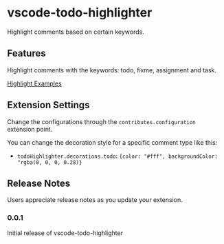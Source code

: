 # vscode-todo-highlighter

Highlight comments based on certain keywords.

## Features

Highlight comments with the keywords: todo, fixme, assignment and task. 


[Highlight Examples](./example.png "Highlight Examples")

## Extension Settings

Change the configurations through the  `contributes.configuration` extension point.

You can change the decoration style for a specific comment type like this: 

* `todoHighlighter.decorations.todo`: `{color: "#fff", backgroundColor: "rgba(0, 0, 0, 0.28)}`


## Release Notes

Users appreciate release notes as you update your extension.

### 0.0.1

Initial release of vscode-todo-highlighter

